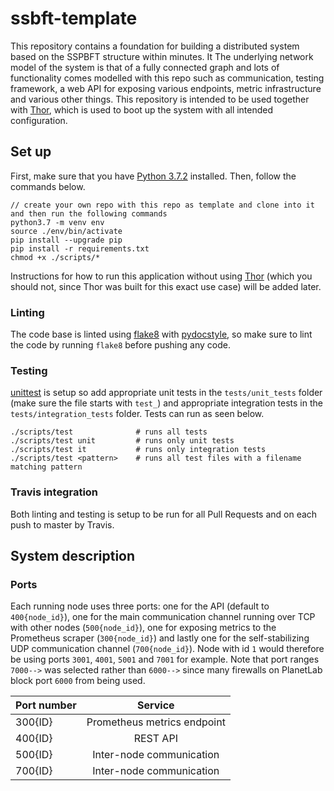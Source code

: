 # ssbft-template
This repository contains a foundation for building a distributed system based on the SSPBFT structure within minutes. It The underlying network model of the system is that of a fully connected graph and lots of functionality comes modelled with this repo such as communication, testing framework, a web API for exposing various endpoints, metric infrastructure and various other things. This repository is intended to be used together with [Thor](https://github.com/sspbft/thor), which is used to boot up the system with all intended configuration.

## Set up
First, make sure that you have [Python 3.7.2](https://www.python.org/downloads/release/python-372/) installed. Then, follow the commands below.

```
// create your own repo with this repo as template and clone into it and then run the following commands
python3.7 -m venv env
source ./env/bin/activate
pip install --upgrade pip
pip install -r requirements.txt
chmod +x ./scripts/*
```

Instructions for how to run this application without using [Thor](https://github.com/practicalbft/thor) (which you should not, since Thor was built for this exact use case) will be added later.

### Linting
The code base is linted using [flake8](https://pypi.org/project/flake8/) with [pydocstyle](https://github.com/PyCQA/pydocstyle), so make sure to lint the code by running `flake8` before pushing any code.

### Testing
[unittest](https://docs.python.org/2/library/unittest.html) is setup so add appropriate unit tests in the `tests/unit_tests` folder (make sure the file starts with `test_`) and appropriate integration tests in the `tests/integration_tests` folder. Tests can run as seen below.

```
./scripts/test              # runs all tests
./scripts/test unit         # runs only unit tests
./scripts/test it           # runs only integration tests
./scripts/test <pattern>    # runs all test files with a filename matching pattern
```

### Travis integration
Both linting and testing is setup to be run for all Pull Requests and on each push to master by Travis.

## System description

### Ports
Each running node uses three ports: one for the API (default to `400{node_id}`), one for the main communication channel running over TCP with other nodes (`500{node_id}`), one for exposing metrics to the Prometheus scraper (`300{node_id}`) and lastly one for the self-stabilizing UDP communication channel (`700{node_id}`). Node with id `1` would therefore be using ports `3001`, `4001`, `5001` and `7001` for example. Note that port ranges `7000-->` was selected rather than `6000-->` since many firewalls on PlanetLab block port `6000` from being used.

| Port number   | Service                       | 
| ------------- |:-----------------------------:|
| 300{ID}       | Prometheus metrics endpoint   |
| 400{ID}       | REST API                      |
| 500{ID}       | Inter-node communication      |
| 700{ID}       | Inter-node communication      |